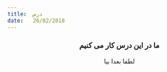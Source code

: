 ```yaml
---
title:  درس
date:   26/02/2018
---
```


### <center>ما در این درس کار می کنیم</center>
<center>لطفا بعدا بیا</center>